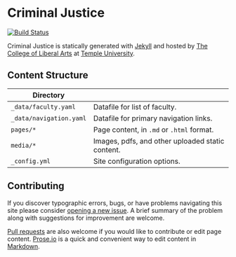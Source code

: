 # Criminal Justice

[![Build Status][travis-img]][travis]

Criminal Justice is statically generated with [Jekyll](https://jekyllrb.com) and hosted by [The College of Liberal Arts](https://liberalarts.temple.edu) at [Temple University](https://temple.edu).

## Content Structure

| Directory |  |
| --- | --- |
| ````_data/faculty.yaml```` | Datafile for list of faculty. |
| ````_data/navigation.yaml```` | Datafile for primary   navigation links. |
| ````pages/*```` | Page content, in ````.md```` or ````.html```` format. |
| ````media/*```` | Images, pdfs, and other uploaded static content. |
| ````_config.yml```` | Site configuration options. |

## Contributing

If you discover typographic errors, bugs, or have problems navigating this site please consider [opening a new issue][issue]. A brief summary of the problem along with suggestions for improvement are welcome.

[Pull requests][pr] are also welcome if you would like to contribute or edit page content. [Prose.io][prose] is a quick and convenient way to edit content in [Markdown][md].


[travis]: https://travis-ci.org/TULiberalArts/Criminal-Justice
[travis-img]: https://travis-ci.org/TULiberalArts/Criminal-Justice.svg?branch=master
[jekyll]: https://https://jekyllrb.com
[issue]: https://github.com/TULiberalArts/Criminal-Justice/issues
[pr]: https://help.github.com/articles/about-pull-requests/
[prose]: https://prose.io/#TULiberalArts/Criminal-Justice
[md]: http://whatismarkdown.com/
